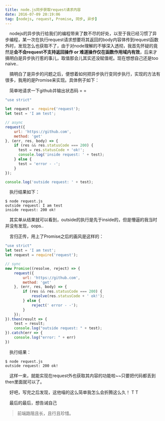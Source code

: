 ```yaml
---
title: node.js同步获取request请求内容
date: 2016-07-09 20:19:06
tag: [nodejs, request, Promise, 同步, 异步]
---
```

&emsp;nodejs的异步执行给我们的编程带来了数不尽的好处，以至于我已经习惯了异步编程，某一次在执行request请求想要将其返回的body内容体传到request函数外时，发现怎么也获取不了，由于对node理解的不够深入透彻，我首先怀疑的竟然是**会不会request不支持返回操作 or 难道操作仅在函数作用域内有效**，后来才搞明白是异步执行惹的事儿，取值那会儿其实还没赋值呢。现在想想自己还是too naive..

&emsp;搞明白了是异步的问题之后，便想着如何把异步执行变同步执行，实现的方法有很多，我用的是Promise来实现。具体例子如下：

&emsp;简单地请求一下github并输出状态码 = =

```javascript
"use strict"

let request =  require('request');
let test = 'I am test';

// async
request({
    url: 'https://github.com',
    method: 'get'
}, (err, res, body) => {
    if (res && res.statusCode === 200) {
      test = res.statusCode + 'ok!';
      console.log('inside request: ' + test);
    } else {
      test = 'error - -';
    }
});

console.log('outside request: ' + test);
```

&emsp;执行结果如下：
```
$ node request.js
outside request: I am test
inside request: 200 ok!
```
&emsp;其实单从结果就可以看到，outside的执行是先于inside的，但是懵逼的我当时并没有发现，oops..

&emsp;言归正传，用上了Promise之后的画风是这样的：

```javascript
"use strict"
let test = 'I am test';
let request = require('request');

// sync
new Promise((resolve, reject) => {
    request({
        url: 'https://github.com',
        method: 'get'
    }, (err, res, body) => {
        if (res && res.statusCode === 200) {
            resolve(res.statusCode + ' ok!');
        } else {
            reject(' error - -');
        }
    });
}).then(result => {
    test = result;
    console.log("outside request: " + test);
}).catch(err => {
    console.log("error: " + err)
})

```

&emsp;执行结果：
```
$ node request.js
outside request: 200 ok!
```

&emsp;这样一来，就能实现在request外也获取其内容的功能啦~~只要把代码都丢到then里面就可以了。

&emsp;好吧，写完之后发现，这他喵的这么简单我怎么会折腾这么久！ T T

&emsp;最后的最后，想告诫自己

> 前端路阻且长，且行且珍惜。

